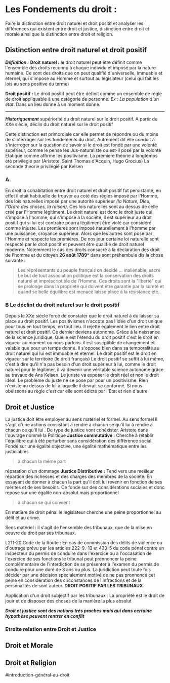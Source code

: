 # Les Fondements du droit :

Faire la distinction entre droit naturel et droit positif et analyser les différences qui existent entre droit et justice, distinction entre droit et morale ainsi que la distinction entre droit et religion.

## Distinction entre droit naturel et droit positif

***Définition :***
**Droit naturel :**  le droit naturel peut être définit comme l'ensemble des droits reconnu à chaque individu et imposé par la nature humaine. Ce sont des droits que on peut qualifié d'universelle, immuable et éternel, qui s'impose au Homme et surtout au legislateur (celui qui fait les lois au sens positive du terme)

**Droit positif :** Le droit positif peut être définit comme un ensemble de règle de droit appliquable à une catégorie de personne. *Ex : La population d'un état*. Dans un lieu donné à un moment donné.
***
***Historiquement*** supériorité du droit naturel sur le droit positif. A partir du XXe siècle, déclin du droit naturel sur le droit positif

Cette distinction est primordiale car elle permet de répondre ou du moins de s'interroger sur les fondements du droit. Autrement dit elle conduit à s'interroger sur la question de savoir si le droit est fondé par une volonté supérieur, comme le pense les Jus-naturaliste ou est-il posé par la volonté Etatique comme affirme les positivisme.
La première théorie à longtemps été privilegié par (Aristote, Saint Thomas d'Acquin, Hugo Grocius)
La seconde théorie privilégié par Kelsen

### A. 
En droit la cohabitation entre droit naturel et droit positif fut persistante, en effet il était habituelle de trouver au coté des règles imposé par l'Homme, des lois naturelles imposé par une autorité supèrieur *(la Nature, DIeu, l'Ordre des choses, la raison)*. Ces lois naturelles sont au dessus de celle créé par l'Homme légitiment. Le droit naturel est donc le droit juste qui s'impose à l'homme, qui s'impose à la société, il est supérieur au droit positif qui si lui est contraire pourra légitiment être violé car considéré comme injuste. 
Les premières sont imposé naturellement à l'homme par une puissance, croyance supérieur. Alors que les autres sont posé par l'Homme et respecte les premières. De nos jour certaine loi naturelle sont respecté par le droit positif et peuvent être qualifié de droit naturel moderne. Notemment le cas des droits consacré à la déclaration des droit de l'homme et du citoyen **26 août 1789*** dans sont préhembule dis la chose suivante :
> Les réprésentants du peuple français on décidé ... inaliénable, sacré
Le but de tout association politique est la conservation des droits naturel et impréscriptible de l'Homme. Ces droits sont la "liberté" qui se prolonge dans la propriété qui doivent être garantie par la sureté et quand se belle équilibre est menacé laisse place à la résistance etc..

### B Le déclint du droit naturel sur le droit positif
Depuis le XXe siècle forcé de constater que le droit naturel à du laisser sa place au droit positif. Les positivismes n'accpte pas l'idée d'un droit unique pour tous en tout temps, en tout lieu. Il rejette également le lien entre droit naturel et droit positif. Ce dernier deviens autonome. Grâce à la naissance de la science juridique. Quelle est l'étendu du droit positif c'est le droit en vigueur au moment ou nous parlons. il est suscptible de changement et valable que pour un temps donné. Il s'oppose bien dans sa temporalité au droit naturel qui lui est immuable et eternel.
Le droit positif est le droit en vigueur sur le territoire (le droit français)
Le droit positif se suffit à lui même, c'est à dire qu'il n'a pas besoin d'un droit supèrieur à lui, comme le droit naturel pour le légitimer, il va devenir une véritable science autonome grâce au travaux de Ans Kelsen. Le juriste va exposer le droit réel et non le droit idéal. Le  problème du juste ne se pose par pour un positivisme. Rien n'existe au dessus de lui à laquelle il devrait se conformé. Si nous obéissons au règle c'est car elle sont édicté par l'Etat et rien d'autre

## Droit et Justice

La justice doit être employer au sens materiel et formel. Au sens formel il s'agit d'une actions consistant à rendre à chacun se qu'il lui à rendre à chacun ce qu'il lui . De type de justice vont cohéxister.
Aristote dans l'ouvrage nommé la Politique
**Justice commutative :** Cherche à rétablir l'équilibre qui à été perturber sans considération des différence social. Fondé sur une égalité objective, une égalité mathématique entre les justiciables
> à chacun la même part

réparation d'un dommage
**Justice Distributive :** Tend vers une meilleur répartion des richesses et des charges des membres de la société. En essayant de donner à chacun la part qu'il doit lui revenir en fonction de ses mérites et de ses besoins. Ce fonde sur des considérations sociales et donc repose sur une égalité non-absolut mais proportionnel
> à chacun se qui convient

En matière de droit pénal le legislateur cherche une peine proportionnel au délit et au crime.

Sens matériel : il s'agit de l'ensemble des tribunaux, que de la mise en oeuvre du droit par ses tribunaux. 

L211-20 Code de la Route : En cas de commission des délits de violence ou d'outrage prévu par les articles 222-9.-13 et 433-5 du code pénal contre un inspecteur du permis de conduire dans l'exercice ou à l'occasation de l'exercice de ses fonctions le tribunal peut prennoncer la peine complémentaire de l'interdiction de se présenter à l'examen du permis de conduire pour une duré de 3 ans ou plus. La juridiction peut toute fois décider par une décision spécialement motivé de ne pas pronnoncé cet peine en considération des circonstances de l'infractions et de la personalités de sont auteur. **DROIT POSITIF PAR LES TRIBUNAUX** 

Application d'un droit subjectif par les tribunaux :
La propriété est le droit de jouir  et de disposer des choses de la manière la plus absolut

***Droit et justice sont des notions très proches mais qui dans certaine hypothèse peuvent rentrer en conflit***

### Etroite relation entre Droit et Justice


## Droit et Morale

## Droit et Religion



#introduction-général-au-droit 